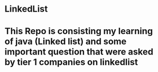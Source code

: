 # LinkedList

<h1>This Repo is consisting my learning of java (Linked list) and some important question that were asked by tier 1 companies on linkedlist</h1> 

